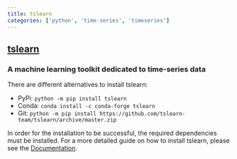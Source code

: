 ```yaml
---
title: tslearn
categories: ['python', 'time-series', 'timeseries']
---
```

## [tslearn](https://github.com/tslearn-team/tslearn)

### A machine learning toolkit dedicated to time-series data

There are different alternatives to install tslearn:
* PyPi: `python -m pip install tslearn`
* Conda: `conda install -c conda-forge tslearn`
* Git: `python -m pip install https://github.com/tslearn-team/tslearn/archive/master.zip`

In order for the installation to be successful, the required dependencies must be installed. For a more detailed guide on how to install tslearn, please see the [Documentation](https://tslearn.readthedocs.io/en/stable/?badge=stable#installation).
